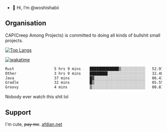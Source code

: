 - 👋 Hi, I’m @woshishabii

## Organisation

CAP(Creep Among Projects) is committed to doing all kinds of bullshit small projects.

[![Top Langs](https://github-readme-stats.vercel.app/api/top-langs/?username=woshishabii&layout=compact)](https://github.com/anuraghazra/github-readme-stats)

[![wakatime](https://wakatime.com/badge/user/34d02784-acc1-4a16-82d7-33fdb53c4ed6.svg)](https://wakatime.com/@34d02784-acc1-4a16-82d7-33fdb53c4ed6)


<!--START_SECTION:waka-->

```txt
Rust                  5 hrs 9 mins    █████████████▒░░░░░░░░░░░   52.97 %
Other                 3 hrs 9 mins    ████████░░░░░░░░░░░░░░░░░   32.48 %
Java                  37 mins         █▓░░░░░░░░░░░░░░░░░░░░░░░   06.43 %
Gradle                32 mins         █▒░░░░░░░░░░░░░░░░░░░░░░░   05.55 %
Groovy                4 mins          ▒░░░░░░░░░░░░░░░░░░░░░░░░   00.81 %
```

<!--END_SECTION:waka-->

Nobody ever watch this shit lol

## Support
I'm cute, ~~pay me~~.
[afdian.net](https://afdian.com/a/woshishabi)

<!---
woshishabii/woshishabii is a ✨ special ✨ repository because its `README.md` (this file) appears on your GitHub profile.
You can click the Preview link to take a look at your changes.
--->
